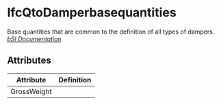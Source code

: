 IfcQtoDamperbasequantities
==========================
Base quantities that are common to the definition of all types of dampers.  
[ _bSI
Documentation_](https://standards.buildingsmart.org/IFC/DEV/IFC4_2/FINAL/HTML/schema/ifchvacdomain/qset/qto_damperbasequantities.htm)


Attributes
----------
| Attribute   | Definition   |
|-------------|--------------|
| GrossWeight |              |
